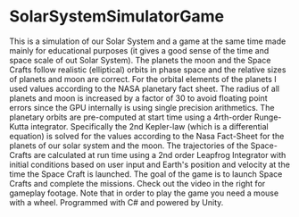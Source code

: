 # SolarSystemSimulatorGame
This is a simulation of our Solar System and a game at the same time made mainly for educational purposes (it gives a good sense of the time and space scale of out Solar System). The planets the moon and the Space Crafts follow realistic (elliptical) orbits in phase space and the relative sizes of planets and moon are correct. For the orbital elements of the planets I used values according to the NASA planetary fact sheet. The radius of all planets and moon is increased by a factor of 30 to avoid floating point errors since the GPU internally is using single precision arithmetics. The planetary orbits are pre-computed at start time using a 4rth-order Runge-Kutta integrator. Specifically the 2nd Kepler-law (which is a differential equation) is solved for the values according to the Nasa Fact-Sheet for the planets of our solar system and the moon.   The trajectories of the Space-Crafts are calculated at run time using a 2nd order Leapfrog Integrator with initial conditions based on user input and Earth's position and velocity at the time the Space Craft is launched.   The goal of the game is to launch Space Crafts and complete the missions. Check out the video in the right for gameplay footage.   Note that in order to play the game you need a mouse with a wheel.   Programmed with C# and powered by Unity. 
